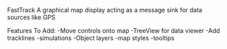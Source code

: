 FastTrack
A graphical map display acting as a message sink for data sources like GPS

Features To Add:
-Move controls onto map
-TreeView for data viewer
-Add tracklines
-simulations
-Object layers
-map styles
-tooltips
